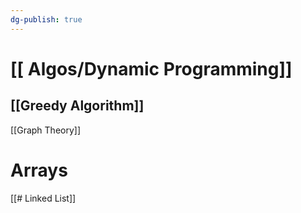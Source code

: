 ```yaml
---
dg-publish: true
---
```




# [[ Algos/Dynamic Programming]]

## [[Greedy Algorithm]]

[[Graph Theory]] 

# Arrays

[[# Linked List]]
